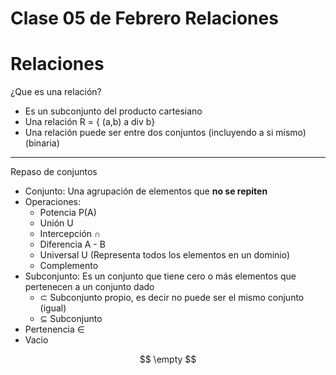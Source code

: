 # Clase 05 de Febrero Relaciones

# Relaciones

¿Que es una relación?

- Es un subconjunto del producto cartesiano
- Una relación R = { (a,b) a div b}
- Una relación puede ser entre dos conjuntos (incluyendo a si mismo) (binaria)

---

Repaso de conjuntos

- Conjunto: Una agrupación de elementos que **no se repiten**
- Operaciones:
    - Potencia P(A)
    - Unión U
    - Intercepción $\cap$
    - Diferencia A - B
    - Universal U (Representa todos los elementos en un dominio)
    - Complemento
- Subconjunto: Es un conjunto que tiene cero o más elementos que pertenecen a un conjunto dado
    - $\subset$   Subconjunto propio, es decir no puede ser el mismo conjunto (igual)
    - $\subseteq$  Subconjunto
- Pertenencia $\in$
- Vacio

$$
\empty
$$
